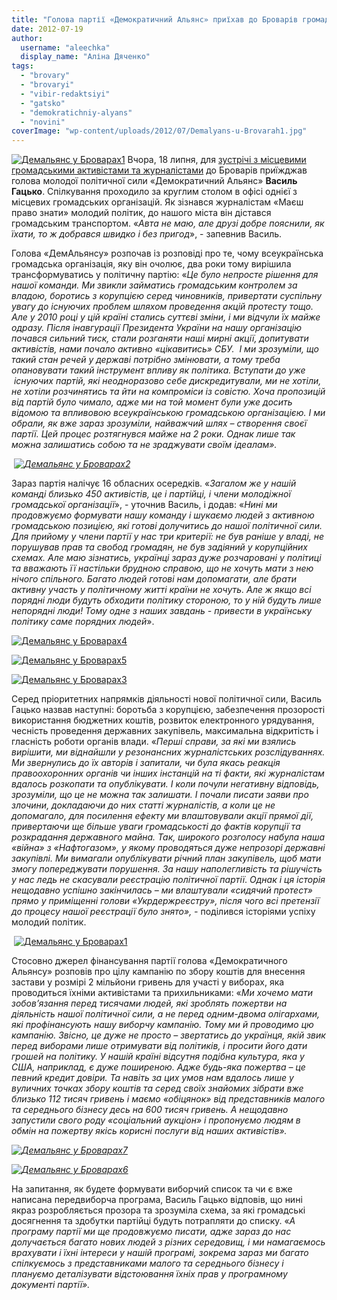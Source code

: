 ```yaml
---
title: "Голова партії «Демократичний Альянс» приїхав до Броварів громадським транспортом"
date: 2012-07-19
author: 
  username: "aleechka"
  display_name: "Аліна Дяченко"
tags: 
  - "brovary"
  - "brovaryi"
  - "vibir-redaktsiyi"
  - "gatsko"
  - "demokratichniy-alyans"
  - "novini"
coverImage: "wp-content/uploads/2012/07/Demalyans-u-Brovarah1.jpg"
---
```


[![](https://mpz.brovary.org/wp-content/uploads/2012/07/Demalyans-u-Brovarah1.jpg "Демальянс у Броварах1")](https://mpz.brovary.org/wp-content/uploads/2012/07/Demalyans-u-Brovarah1.jpg) Вчора, 18 липня, для [зустрічі з місцевими громадськими активістами та журналістами](https://mpz.brovary.org/18-lipnya-u-brovarah-vidbudetsya-zustrich-z-komandoyu-demokratichnogo-alyansu/) до Броварів приїжджав голова молодої політичної сили «Демократичний Альянс» **Василь Гацько**. Спілкування проходило за круглим столом в офісі однієї з місцевих громадських організацій. Як зізнався журналістам «Маєш право знати» молодий політик, до нашого міста він дістався громадським транспортом. «_Авта не маю, але друзі добре пояснили, як їхати, то ж добрався швидко і без пригод_», - запевнив Василь.

Голова «ДемАльянсу» розпочав із розповіді про те, чому всеукраїнська громадська організація, яку він очолює, два роки тому вирішила трансформуватись у політичну партію: «_Це було непросте рішення для нашої команди. Ми звикли займатись громадським контролем за владою, боротись з корупцією серед чиновників, привертати суспільну увагу до існуючих проблем шляхом проведення акцій протесту тощо. Але у 2010 році у цій країні стались суттєві зміни, і ми відчули їх майже одразу. Після інавгурації Президента України на нашу організацію почався сильний тиск, стали розганяти наші мирні акції, допитувати активістів, нами почало активно «цікавитись» СБУ.  І ми зрозуміли, що такий стан речей у державі потрібно змінювати, а тому треба опановувати такий інструмент впливу як політика. Вступати до уже  існуючих партій, які неодноразово себе дискредитували, ми не хотіли, не хотіли розчинятись та йти на компроміси із совістю. Хоча пропозицій від партій було чимало, адже ми на той момент були уже досить відомою та впливовою всеукраїнською громадською організацією. І ми обрали, як вже зараз зрозуміли, найважчий шлях – створення своєї партії. Цей процес розтягнувся майже на 2 роки. Однак лише так можна залишатись собою та не зраджувати своїм ідеалам»._

 _[![](https://mpz.brovary.org/wp-content/uploads/2012/07/Demalyans-u-Brovarah2.jpg "Демальянс у Броварах2")](https://mpz.brovary.org/wp-content/uploads/2012/07/Demalyans-u-Brovarah2.jpg)_

Зараз партія налічує 16 обласних осередків. «_Загалом же у нашій команді близько 450 активістів, це і партійці, і члени молодіжної громадської організації_», - уточнив Василь, і додав: «_Нині ми продовжуємо формувати нашу команду і шукаємо людей з активною громадською позицією, які готові долучитись до нашої політичної сили. Для прийому у члени партії у нас три критерії: не був раніше у владі, не порушував прав та свобод громадян, не був задіяний у корупційних схемах. Але маю зізнатись, українці зараз дуже розчаровані у політиці та вважають її настільки брудною справою, що не хочуть мати з нею нічого спільного. Багато людей готові нам допомагати, але брати активну участь у політичному житті країни не хочуть. Але ж якщо всі порядні люди будуть обходити політику стороною, то у ній будуть лише непорядні люди! Тому одне з наших завдань - привести в українську політику саме порядних людей_».

[![](https://mpz.brovary.org/wp-content/uploads/2012/07/Demalyans-u-Brovarah4.jpg "Демальянс у Броварах4")](https://mpz.brovary.org/wp-content/uploads/2012/07/Demalyans-u-Brovarah4.jpg)

[![](https://mpz.brovary.org/wp-content/uploads/2012/07/Demalyans-u-Brovarah5.jpg "Демальянс у Броварах5")](https://mpz.brovary.org/wp-content/uploads/2012/07/Demalyans-u-Brovarah5.jpg)

[![](https://mpz.brovary.org/wp-content/uploads/2012/07/Demalyans-u-Brovarah3.jpg "Демальянс у Броварах3")](https://mpz.brovary.org/wp-content/uploads/2012/07/Demalyans-u-Brovarah3.jpg)

Серед пріоритетних напрямків діяльності нової політичної сили, Василь Гацько назвав наступні: боротьба з корупцією, забезпечення прозорості використання бюджетних коштів, розвиток електронного урядування, чесність проведення державних закупівель, максимальна відкритість і гласність роботи органів влади. «_Перші справи, за які ми взялись вирішити, ми віднайшли у резонансних журналістських розслідуваннях. Ми звернулись до їх авторів і запитали, чи була якась реакція правоохоронних органів чи інших інстанцій на ті факти, які журналістам вдалось розкопати та опублікувати. І коли почули негативну відповідь, зрозуміли, що це не можна так залишати. І почали писати заяви про злочини, докладаючи до них статті журналістів, а коли це не допомагало, для посилення ефекту ми влаштовували акції прямої дії, привертаючи ще більше уваги громадськості до фактів корупції та розкрадання державного майна. Так, широкого розголосу набула наша «війна» з «Нафтогазом», у якому проводяться дуже непрозорі державні закупівлі. Ми вимагали опублікувати річний план закупівель, щоб мати змогу попереджувати порушення. За нашу наполегливість та рішучість у нас ледь не скасували реєстрацію політичної партії_. _Однак і ця історія нещодавно успішно закінчилась – ми влаштували «сидячий протест» прямо у приміщенні голови «Укрдержреєстру», після чого всі претензії до процесу нашої реєстрації було знято», -_ поділився історіями успіху молодий політик.

 [![](https://mpz.brovary.org/wp-content/uploads/2012/07/Demalyans-u-Brovarah1.jpg "Демальянс у Броварах1")](https://mpz.brovary.org/wp-content/uploads/2012/07/Demalyans-u-Brovarah1.jpg)

Стосовно джерел фінансування партії голова «Демократичного Альянсу» розповів про цілу кампанію по збору коштів для внесення застави у розмірі 2 мільйони гривень для участі у виборах, яка проводиться їхніми активістами та прихильниками: «_Ми хочемо мати зобов’язання перед тисячами людей, які зроблять пожертви на діяльність нашої політичної сили, а не перед одним-двома олігархами, які профінансують нашу виборчу кампанію. Тому ми й проводимо цю кампанію. Звісно, це дуже не просто – звертатись до українця, якій звик перед виборами лише отримувати від політиків, і просити його дати грошей на політику. У нашій країні відсутня подібна культура, яка у США, наприклад, є дуже поширеною. Адже будь-яка пожертва – це певний кредит довіри. Та навіть за цих умов нам вдалось лише у вуличних точках збору коштів та серед своїх знайомих зібрати вже близько 112 тисяч гривень і маємо «обіцянок» від представників малого та середнього бізнесу десь на 600 тисяч гривень. А нещодавно запустили свого роду «соціальний аукціон» і пропонуємо людям в обмін на пожертву якісь корисні послуги від наших активістів»._

_[![](https://mpz.brovary.org/wp-content/uploads/2012/07/Demalyans-u-Brovarah7.jpg "Демальянс у Броварах7")](https://mpz.brovary.org/wp-content/uploads/2012/07/Demalyans-u-Brovarah7.jpg)_

_[![](https://mpz.brovary.org/wp-content/uploads/2012/07/Demalyans-u-Brovarah6.jpg "Демальянс у Броварах6")](https://mpz.brovary.org/wp-content/uploads/2012/07/Demalyans-u-Brovarah6.jpg)_

На запитання, як будете формувати виборчий список та чи є вже написана передвиборча програма, Василь Гацько відповів, що нині якраз розробляється прозора та зрозуміла схема, за які громадські досягнення та здобутки партійці будуть потрапляти до списку. «_А програму партії ми ще продовжуємо писати, адже зараз до нас долучається багато нових людей з різних середовищ, і ми намагаємось врахувати і їхні інтереси у нашій програмі, зокрема зараз ми багато спілкуємось з представниками малого та середнього бізнесу_ _і плануємо деталізувати відстоювання їхніх прав у програмному документі партії»._
